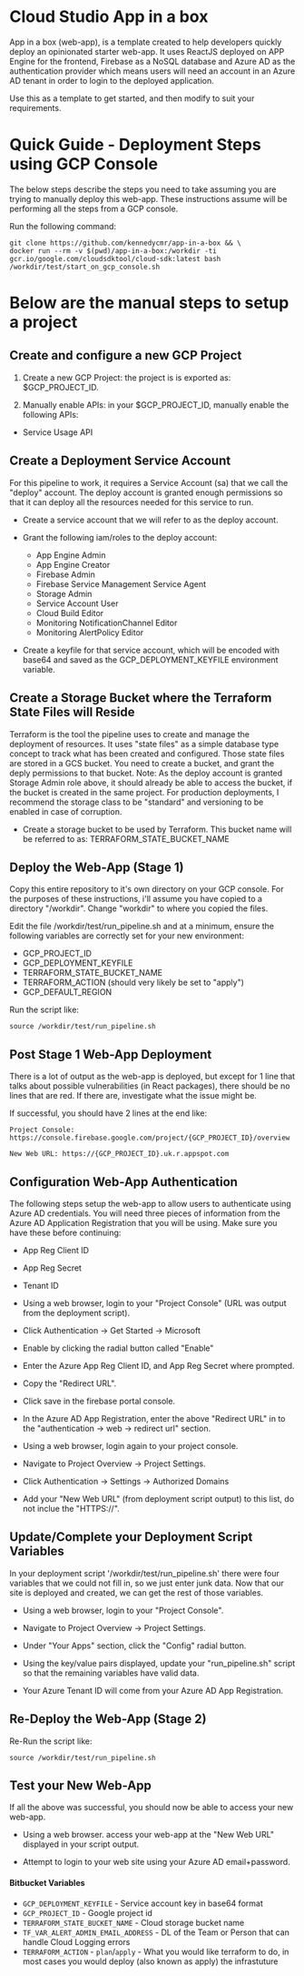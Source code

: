 # Cloud Studio App in a box
App in a box (web-app), is a template created to help developers quickly deploy an opinionated starter
 web-app. It uses ReactJS deployed on APP Engine for the frontend, Firebase as a NoSQL database
 and Azure AD as the authentication provider which means users will need an account in an Azure
 AD tenant in order to login to the deployed application.

Use this as a template to get started, and then modify to suit your requirements.


# Quick Guide - Deployment Steps using GCP Console

The below steps describe the steps you need to take assuming you are trying to manually
 deploy this web-app. These instructions assume will be performing all the steps from a GCP
 console. 

 Run the following command: 

```
git clone https://github.com/kennedycmr/app-in-a-box && \
docker run --rm -v $(pwd)/app-in-a-box:/workdir -ti gcr.io/google.com/cloudsdktool/cloud-sdk:latest bash /workdir/test/start_on_gcp_console.sh
```




# Below are the manual steps to setup a project

## Create and configure a new GCP Project

1. Create a new GCP Project: the project is is exported as: $GCP_PROJECT_ID.

1. Manually enable APIs: in your $GCP_PROJECT_ID, manually enable the following APIs:

* Service Usage API

## Create a Deployment Service Account

For this pipeline to work, it requires a Service Account (sa) that we call the "deploy" account.
 The deploy account is granted enough permissions so that it can deploy all the resources needed
 for this service to run.

* Create a service account that we will refer to as the deploy account.

* Grant the following iam/roles to the deploy account:
  - App Engine Admin
  - App Engine Creator
  - Firebase Admin
  - Firebase Service Management Service Agent
  - Storage Admin
  - Service Account User
  - Cloud Build Editor
  - Monitoring NotificationChannel Editor
  - Monitoring AlertPolicy Editor

* Create a keyfile for that service account, which will be encoded with base64 and saved as the
 GCP_DEPLOYMENT_KEYFILE environment variable.


## Create a Storage Bucket where the Terraform State Files will Reside

Terraform is the tool the pipeline uses to create and manage the deployment of resources. It uses
 "state files" as a simple database type concept to track what has been created and configured.
 Those state files are stored in a GCS bucket. You need to create a bucket, and grant the deply
 permissions to that bucket. Note: As the deploy account is granted Storage Admin role above, it
 should already be able to access the bucket, if the bucket is created in the same project.
 For production deployments, I recommend the storage class to be "standard" and versioning to be
 enabled in case of corruption.

* Create a storage bucket to be used by Terraform. This bucket name will be referred to as: TERRAFORM_STATE_BUCKET_NAME


## Deploy the Web-App  (Stage 1)

Copy this entire repository to it's own directory on your GCP console. For the purposes of these
 instructions, i'll assume you have copied to a directory "/workdir". Change "workdir" to where
 you copied the files.

Edit the file /workdir/test/run_pipeline.sh and at a minimum, ensure the following variables are
correctly set for your new environment:
  * GCP_PROJECT_ID
  * GCP_DEPLOYMENT_KEYFILE
  * TERRAFORM_STATE_BUCKET_NAME
  * TERRAFORM_ACTION  (should very likely be set to "apply")
  * GCP_DEFAULT_REGION

Run the script like: 

```
source /workdir/test/run_pipeline.sh
```


## Post Stage 1 Web-App Deployment

There is a lot of output as the web-app is deployed, but except for 1 line that talks about possible
 vulnerabilities (in React packages), there should be no lines that are red. If there are, investigate
 what the issue might be.

If successful, you should have 2 lines at the end like: 

```
Project Console: https://console.firebase.google.com/project/{GCP_PROJECT_ID}/overview

New Web URL: https://{GCP_PROJECT_ID}.uk.r.appspot.com
```


## Configuration Web-App Authentication

The following steps setup the web-app to allow users to authenticate using Azure AD credentials.
 You will need three pieces of information from the Azure AD Application Registration that you will
 be using. Make sure you have these before continuing: 

 * App Reg Client ID
 * App Reg Secret
 * Tenant ID

* Using a web browser, login to your "Project Console" (URL was output from the deployment script).

* Click Authentication -> Get Started -> Microsoft

* Enable by clicking the radial button called "Enable"

* Enter the Azure App Reg Client ID, and App Reg Secret where prompted.

* Copy the "Redirect URL". 

* Click save in the firebase portal console.

* In the Azure AD App Registration, enter the above "Redirect URL" in to the "authentication -> web -> redirect url" section.



* Using a web browser, login again to your project console.

* Navigate to Project Overview -> Project Settings.

* Click Authentication -> Settings -> Authorized Domains

* Add your "New Web URL" (from deployment script output) to this list, do not inclue the "HTTPS://". 


## Update/Complete your Deployment Script Variables

In your deployment script '/workdir/test/run_pipeline.sh' there were four variables that we could
 not fill in, so we just enter junk data. Now that our site is deployed and created, we can get
 the rest of those variables. 

* Using a web browser, login to your "Project Console".

* Navigate to Project Overview -> Project Settings.

* Under "Your Apps" section, click the "Config" radial button.

* Using the key/value pairs displayed, update your "run_pipeline.sh" script so that the remaining variables have valid data.

* Your Azure Tenant ID will come from your Azure AD App Registration.


## Re-Deploy the Web-App  (Stage 2)

Re-Run the script like: 

```
source /workdir/test/run_pipeline.sh
```

## Test your New Web-App

If all the above was successful, you should now be able to access your new web-app. 

* Using a web browser. access your web-app at the "New Web URL" displayed in your script output.

* Attempt to login to your web site using your Azure AD email+password.












#### Bitbucket Variables
* ```GCP_DEPLOYMENT_KEYFILE``` - Service account key in base64 format
* ```GCP_PROJECT_ID``` - Google project id
* ```TERRAFORM_STATE_BUCKET_NAME``` - Cloud storage bucket name
* ```TF_VAR_ALERT_ADMIN_EMAIL_ADDRESS``` - DL of the Team or Person that can handle Cloud Logging errors
* ```TERRAFORM_ACTION``` - ```plan```/```apply``` - What you would like terraform to do, in most cases you would deploy (also known as apply) the infrastuture


&nbsp;


